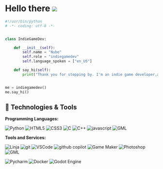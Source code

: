 Hello there ![](https://user-images.githubusercontent.com/18350557/176309783-0785949b-9127-417c-8b55-ab5a4333674e.gif)
===================================================================================================================================


```python
#!/usr/bin/python
# -*- coding: utf-8 -*-


class IndieGameDev:

    def __init__(self):
        self.name = "Nube"
        self.role = "indiegamedev"
        self.language_spoken = ["en_US"]

    def say_hi(self):
        print("Thank you for stopping by. I'm an indie game developer,and I hope you enjoy the games I've created.")


me = indiegamedev()
me.say_hi()
```

## 🔧 Technologies & Tools

**Programming Languages:**

![Python](https://img.shields.io/badge/Code%20-%20Python%20-%20green?style=flat&logo=python&logoColor=%233776AB&logoSize=auto)
![HTML5](https://img.shields.io/badge/Code%20-%20HTML5%20-%20green?style=flat&logo=html5&logoColor=%23E34F26&logoSize=auto)
![CSS3](https://img.shields.io/badge/Code%20-%20CSS3%20-%20green?style=flat&logo=CSS3&logoColor=%231572B6&logoSize=auto)
![C](https://img.shields.io/badge/Code%20-%20C%20-%20green?style=flat&logo=C&logoColor=%23A8B9CC&logoSize=auto)
![C++](https://img.shields.io/badge/Code%20-%20C%2B%2B%20-%20green?style=flat&logo=C%2B%2B&logoColor=white&logoSize=auto)
![javascript](https://img.shields.io/badge/Code%20-%20JavaScript%20-%20green?style=flat&logo=javascript&logoColor=%23F7DF1E&logoSize=auto)
![GML](https://img.shields.io/badge/Code%20-%20GML%20-%20green?style=flat&logo=GML&logoColor=%23F7DF1E&logoSize=auto)



**Tools and Services:**

![Linja](https://img.shields.io/badge/Tools%20-%20Jinja%20-%20?style=flat&logo=jinja&logoColor=%23B41717&logoSize=auto&color=%23C71D23)
![git](https://img.shields.io/badge/Tools%20-%20Git%20-%20?style=flat&logo=git&logoColor=%23F05032&logoSize=auto&color=%23C71D23)
![VSCode](https://img.shields.io/badge/Tools%20-%20VSCode%20-%20?style=flat&logo=vscode&logoColor=%23ffffff&logoSize=auto&color=%233E8ACC)
![github copilot](https://img.shields.io/badge/Tools%20-%20GitHub%20Copilot%20-%20?style=flat&logo=githubcopilot&logoColor=%23ffffff&logoSize=auto&color=%23C71D23)
![Game Maker](https://img.shields.io/badge/Tools%20-%20Game%20Maker%20-%20?style=flat&logo=gamemaker&logoColor=%23ffffff&logoSize=auto&color=%23C71D23)
![Photoshop](https://img.shields.io/badge/Tools%20-%20Photoshop%20-%20?style=flat&logo=photoshop&logoColor=%23ffffff&logoSize=auto&color=%230A53E0)
![GML](https://img.shields.io/badge/Code%20-%20GML%20-%20green?style=flat&logo=GML&logoColor=%23F7DF1E&logoSize=auto)

![Pycharm](https://img.shields.io/badge/Tools%20-%20Pycharm%20-%20?style=flat&logo=pycharm&logoColor=%23ffffff&logoSize=auto&color=%23C71D23)
![Docker](https://img.shields.io/badge/Tools%20-%20Docker%20-%20?style=flat&logo=docker&logoColor=%232496ED&logoSize=auto&color=%23C71D23)
![Godot Engine](https://img.shields.io/badge/Tools%20-%20Godot%20Engine%20-%20?style=flat&logo=godot%20engine&logoColor=%23478CBF&logoSize=auto&color=%23C71D23)

